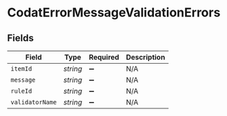 # CodatErrorMessageValidationErrors


## Fields

| Field              | Type               | Required           | Description        |
| ------------------ | ------------------ | ------------------ | ------------------ |
| `itemId`           | *string*           | :heavy_minus_sign: | N/A                |
| `message`          | *string*           | :heavy_minus_sign: | N/A                |
| `ruleId`           | *string*           | :heavy_minus_sign: | N/A                |
| `validatorName`    | *string*           | :heavy_minus_sign: | N/A                |